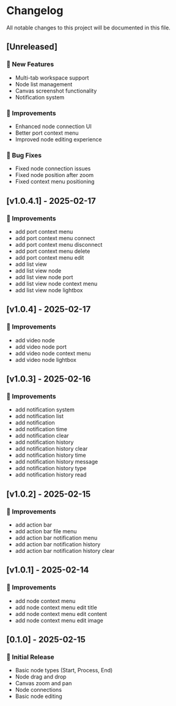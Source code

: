 # Changelog

All notable changes to this project will be documented in this file.

## [Unreleased]

### 🚀 New Features
- Multi-tab workspace support
- Node list management
- Canvas screenshot functionality
- Notification system

### 🔧 Improvements
- Enhanced node connection UI
- Better port context menu
- Improved node editing experience

### 🐛 Bug Fixes
- Fixed node connection issues
- Fixed node position after zoom
- Fixed context menu positioning

## [v1.0.4.1] - 2025-02-17

### 🔧 Improvements
- add port context menu
- add port context menu connect
- add port context menu disconnect
- add port context menu delete
- add port context menu edit
- add list view
- add list view node
- add list view node port
- add list view node context menu
- add list view node lightbox

## [v1.0.4] - 2025-02-17

### 🔧 Improvements
- add video node
- add video node port
- add video node context menu
- add video node lightbox

## [v1.0.3] - 2025-02-16

### 🔧 Improvements
- add notification system
- add notification list
- add notification
- add notification time
- add notification clear
- add notification history
- add notification history clear
- add notification history time
- add notification history message
- add notification history type
- add notification history read


## [v1.0.2] - 2025-02-15

### 🔧 Improvements
- add action bar
- add action bar file menu
- add action bar notification menu
- add action bar notification history
- add action bar notification history clear

## [v1.0.1] - 2025-02-14

### 🔧 Improvements
- add node context menu
- add node context menu edit title
- add node context menu edit content
- add node context menu edit image



## [0.1.0] - 2025-02-15

### 🎉 Initial Release
- Basic node types (Start, Process, End)
- Node drag and drop
- Canvas zoom and pan
- Node connections
- Basic node editing

